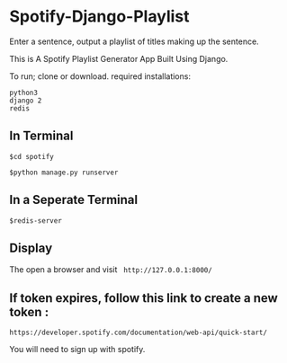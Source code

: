 # Spotify-Django-Playlist
Enter a sentence, output a playlist of titles making up the sentence.


This is A Spotify Playlist Generator App Built Using Django.

To run; clone or download.
required installations: 

```
python3
django 2
redis 
```

## In Terminal
```
$cd spotify

$python manage.py runserver
```

## In a Seperate Terminal 

```
$redis-server
```

## Display

The open a browser and visit ``` http://127.0.0.1:8000/```

## If token expires, follow this link to create a new token : 

`https://developer.spotify.com/documentation/web-api/quick-start/`

You will need to sign up with spotify.
